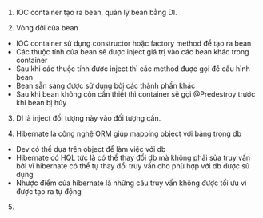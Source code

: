 1. IOC container tạo ra bean, quản lý bean bằng DI.

2. Vòng đời của bean
- IOC container sử dụng constructor hoặc factory method để tạo ra bean
- Các thuộc tính của bean sẽ được inject giá trị vào các bean khác trong container
- Sau khi các thuộc tính được inject thì các method được gọi để cấu hình bean
- Bean sẵn sàng được sử dụng bởi các thành phần khác
- Sau khi bean không còn cần thiết thì container sẽ gọi @Predestroy trước khi bean bị hủy

3. DI là inject đối tượng này vào đối tượng cần.

4. Hibernate là công nghệ ORM giúp mapping object với bảng trong db
- Dev có thể dựa trên object để làm việc với db
- Hibernate có HQL tức là có thể thay đổi db mà không phải sửa truy vấn bởi vì hibernate có thể tự thay đổi truy vấn cho phù hợp với db được sử dụng
- Nhược điểm của hibernate là những câu truy vấn không được tối ưu vì được tạo ra tự động

5. 

